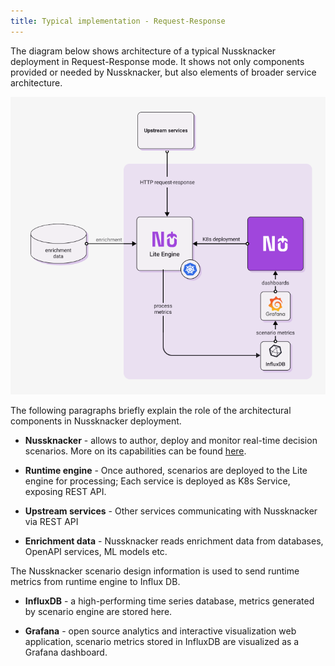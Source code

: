 ```yaml
---
title: Typical implementation - Request-Response
---
```


The diagram below shows architecture of a typical Nussknacker deployment in Request-Response mode. It shows not only 
components provided or needed by Nussknacker, 
but also elements of broader service architecture. 

![Typical request response implementation](../img/typical_implementation_requestresponse.png)

The following paragraphs briefly explain the role of the architectural components in Nussknacker deployment. 
   
- **Nussknacker** - allows to author, deploy and monitor real-time decision scenarios. More on its capabilities can be 
found [here](../Overview.md).

- **Runtime engine** - Once authored, scenarios are deployed to the Lite engine for processing; Each service is deployed 
  as K8s Service, exposing REST API. 

- **Upstream services** - Other services communicating with Nussknacker via REST API

- **Enrichment data** - Nussknacker reads enrichment data from databases, OpenAPI services, ML models etc.

The Nussknacker scenario design information is used to send runtime metrics from runtime engine to Influx DB.
   
- **InfluxDB** - a high-performing time series database, metrics generated by scenario engine are stored here. 

- **Grafana** - open source analytics and interactive visualization web application, scenario metrics stored in InfluxDB 
are visualized as a Grafana dashboard.  
